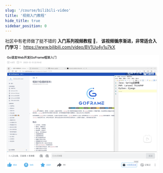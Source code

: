 ```yaml
---
slug: '/course/bilibili-video'
title: '视频入门教程'
hide_title: true
sidebar_position: 0
---
```




社区中有老师做了挺不错的 **入门系列视频教程** 💖，
**该视频循序渐进，非常适合入门学习**： 
https://www.bilibili.com/video/BV1Uu4y1u7kX

![goframe视频入门教程](QQ_1731756142305.png)














